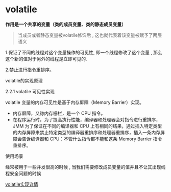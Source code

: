 # **volatile**

**作用是一个共享的变量（类的成员变量、类的静态成员变量）**

>  当成员或者静态变量被volatile修饰后 , 这也就代表着该变量被赋予了两层语义

1.保证了不同的线程对这个变量操作的可见性, 即一个线程修改了这个变量 , 那么这个新的值对于另外的线程是立即可见的.





2.禁止进行指令重排序。 





volatile的实现原理



2.2.1 volatile 可见性实现

volatile 变量的内存可见性是基于内存屏障（Memory Barrier）实现。

- 内存屏障，又称内存栅栏，是一个 CPU 指令。
- 在程序运行时，为了提高执行性能，编译器和处理器会对指令进行重排序，JMM 为了保证在不同的编译器和 CPU 上有相同的结果，通过插入特定类型的内存屏障来禁止特定类型的编译器重排序和处理器重排序，插入一条内存屏障会告诉编译器和 CPU：不管什么指令都不能和这条 Memory Barrier 指令重排序。









使用场景 

经常被用于一些并发很高的时候 , 当我们需要修改成员变量的值并且不让其出现线程安全问题的时候





[volatile实现详情](https://www.jianshu.com/p/ccfe24b63d87)
